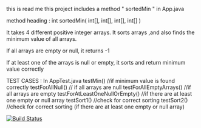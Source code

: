 this is read me
this project includes a method " sortedMin " in App.java

method heading :
int sortedMin( int[], int[], int[], int[] )

It takes 4 different positive integer arrays.
It sorts arrays ,and also finds the minimum value of all arrays.

If all arrays are empty or null, it returns -1

If at least one of the arrays is null or empty, it sorts and return minimum value correctly



TEST CASES : In AppTest.java
testMin()			//if minimum value is found correctly
testForAllNull()         	// if all arrays are null
testForAllEmptyArrays() 	//if all arrays are empty
testForAtLeastOneNullOrEmpty() 	//if there are at least one empty or null array
testSort1()			//check for correct sorting
testSort2()			//check for correct sorting (if there are at least one empty or null array)


[![Build Status](https://travis-ci.org/ZeynepIrem/myDemoApp.svg?branch=master)](https://travis-ci.org/ZeynepIrem/myDemoApp)
